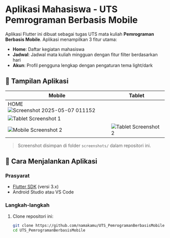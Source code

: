 # Aplikasi Mahasiswa - UTS Pemrograman Berbasis Mobile

Aplikasi Flutter ini dibuat sebagai tugas UTS mata kuliah **Pemrograman Berbasis Mobile**. Aplikasi menampilkan 3 fitur utama:

- **Home**: Daftar kegiatan mahasiswa
- **Jadwal**: Jadwal mata kuliah mingguan dengan fitur filter berdasarkan hari
- **Akun**: Profil pengguna lengkap dengan pengaturan tema light/dark

## 📱 Tampilan Aplikasi

| Mobile | Tablet |
|--------|--------|
| HOME ![Screenshot 2025-05-07 011152](https://github.com/user-attachments/assets/f40fb344-495e-4446-8558-fc894e981f21)
 | ![Tablet Screenshot 1](screenshots/tablet_1.png) |
| ![Mobile Screenshot 2](screenshots/mobile_2.png) | ![Tablet Screenshot 2](screenshots/tablet_2.png) |

> Screenshot disimpan di folder `screenshots/` dalam repositori ini.

## 🚀 Cara Menjalankan Aplikasi

### Prasyarat
- [Flutter SDK](https://flutter.dev/docs/get-started/install) (versi 3.x)
- Android Studio atau VS Code

### Langkah-langkah

1. Clone repositori ini:
   ```bash
   git clone https://github.com/namakamu/UTS_PemrogramanBerbasisMobile.git
   cd UTS_PemrogramanBerbasisMobile
